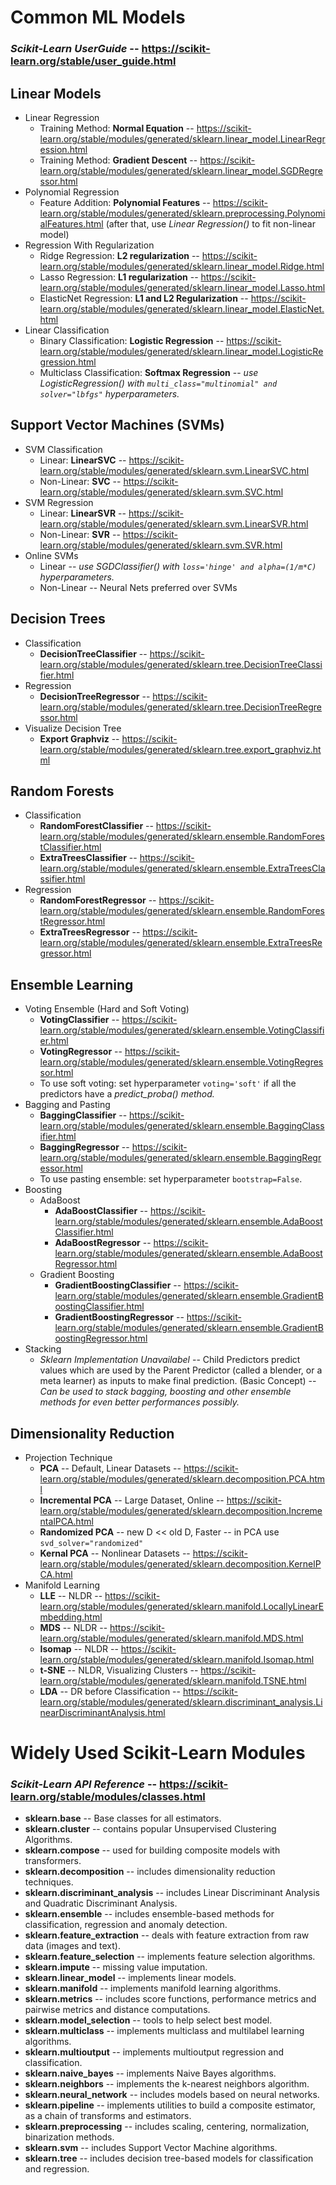 # Common ML Models
### ***Scikit-Learn UserGuide*** -- https://scikit-learn.org/stable/user_guide.html

## Linear Models
* Linear Regression
    * Training Method: **Normal Equation** -- https://scikit-learn.org/stable/modules/generated/sklearn.linear_model.LinearRegression.html
    * Training Method: **Gradient Descent** -- https://scikit-learn.org/stable/modules/generated/sklearn.linear_model.SGDRegressor.html
* Polynomial Regression
    * Feature Addition: **Polynomial Features** -- https://scikit-learn.org/stable/modules/generated/sklearn.preprocessing.PolynomialFeatures.html (after that, use *Linear Regression()* to fit non-linear model)
* Regression With Regularization
    * Ridge Regression: **L2 regularization** -- https://scikit-learn.org/stable/modules/generated/sklearn.linear_model.Ridge.html
    * Lasso Regression: **L1 regularization** -- https://scikit-learn.org/stable/modules/generated/sklearn.linear_model.Lasso.html
    * ElasticNet Regression: **L1 and L2 Regularization** -- https://scikit-learn.org/stable/modules/generated/sklearn.linear_model.ElasticNet.html
* Linear Classification
    * Binary Classification: **Logistic Regression** -- https://scikit-learn.org/stable/modules/generated/sklearn.linear_model.LogisticRegression.html
    * Multiclass Classification: **Softmax Regression** -- *use LogisticRegression() with ```multi_class="multinomial" and solver="lbfgs"``` hyperparameters.*

## Support Vector Machines (SVMs)
* SVM Classification
    * Linear: **LinearSVC** -- https://scikit-learn.org/stable/modules/generated/sklearn.svm.LinearSVC.html
    * Non-Linear: **SVC** -- https://scikit-learn.org/stable/modules/generated/sklearn.svm.SVC.html
* SVM Regression
    * Linear: **LinearSVR** -- https://scikit-learn.org/stable/modules/generated/sklearn.svm.LinearSVR.html
    * Non-Linear: **SVR** -- https://scikit-learn.org/stable/modules/generated/sklearn.svm.SVR.html
* Online SVMs
    * Linear -- *use SGDClassifier() with ```loss='hinge' and alpha=(1/m*C)``` hyperparameters.*
    * Non-Linear -- Neural Nets preferred over SVMs

## Decision Trees
* Classification
    * **DecisionTreeClassifier** -- https://scikit-learn.org/stable/modules/generated/sklearn.tree.DecisionTreeClassifier.html
* Regression
    * **DecisionTreeRegressor** -- https://scikit-learn.org/stable/modules/generated/sklearn.tree.DecisionTreeRegressor.html
* Visualize Decision Tree
    * **Export Graphviz** -- https://scikit-learn.org/stable/modules/generated/sklearn.tree.export_graphviz.html

## Random Forests
* Classification
    * **RandomForestClassifier** -- https://scikit-learn.org/stable/modules/generated/sklearn.ensemble.RandomForestClassifier.html
    * **ExtraTreesClassifier** -- https://scikit-learn.org/stable/modules/generated/sklearn.ensemble.ExtraTreesClassifier.html
* Regression
    * **RandomForestRegressor** -- https://scikit-learn.org/stable/modules/generated/sklearn.ensemble.RandomForestRegressor.html
    * **ExtraTreesRegressor** -- https://scikit-learn.org/stable/modules/generated/sklearn.ensemble.ExtraTreesRegressor.html

## Ensemble Learning
* Voting Ensemble (Hard and Soft Voting)
    * **VotingClassifier** -- https://scikit-learn.org/stable/modules/generated/sklearn.ensemble.VotingClassifier.html
    * **VotingRegressor** -- https://scikit-learn.org/stable/modules/generated/sklearn.ensemble.VotingRegressor.html
    * To use soft voting: set hyperparameter ```voting='soft'``` if all the predictors have a *predict_proba() method.*
* Bagging and Pasting
    * **BaggingClassifier** -- https://scikit-learn.org/stable/modules/generated/sklearn.ensemble.BaggingClassifier.html
    * **BaggingRegressor** -- https://scikit-learn.org/stable/modules/generated/sklearn.ensemble.BaggingRegressor.html
    * To use pasting ensemble: set hyperparameter ```bootstrap=False```.
* Boosting
    * AdaBoost
        * **AdaBoostClassifier** -- https://scikit-learn.org/stable/modules/generated/sklearn.ensemble.AdaBoostClassifier.html
        * **AdaBoostRegressor** -- https://scikit-learn.org/stable/modules/generated/sklearn.ensemble.AdaBoostRegressor.html
    * Gradient Boosting
        * **GradientBoostingClassifier** -- https://scikit-learn.org/stable/modules/generated/sklearn.ensemble.GradientBoostingClassifier.html
        * **GradientBoostingRegressor** -- https://scikit-learn.org/stable/modules/generated/sklearn.ensemble.GradientBoostingRegressor.html
* Stacking
    * *Sklearn Implementation Unavailabel* -- Child Predictors predict values which are used by the Parent Predictor (called a blender, or a meta learner) as inputs to make final prediction. (Basic Concept) -- *Can be used to stack bagging, boosting and other ensemble methods for even better performances possibly.*

## Dimensionality Reduction
* Projection Technique
    * **PCA** -- Default, Linear Datasets -- https://scikit-learn.org/stable/modules/generated/sklearn.decomposition.PCA.html
    * **Incremental PCA** -- Large Dataset, Online -- https://scikit-learn.org/stable/modules/generated/sklearn.decomposition.IncrementalPCA.html
    * **Randomized PCA** -- new D << old D, Faster -- in PCA use ```svd_solver="randomized"```
    * **Kernal PCA** -- Nonlinear Datasets -- https://scikit-learn.org/stable/modules/generated/sklearn.decomposition.KernelPCA.html
* Manifold Learning
    * **LLE** -- NLDR -- https://scikit-learn.org/stable/modules/generated/sklearn.manifold.LocallyLinearEmbedding.html
    * **MDS** -- NLDR -- https://scikit-learn.org/stable/modules/generated/sklearn.manifold.MDS.html
    * **Isomap** -- NLDR -- https://scikit-learn.org/stable/modules/generated/sklearn.manifold.Isomap.html
    * **t-SNE** -- NLDR, Visualizing Clusters -- https://scikit-learn.org/stable/modules/generated/sklearn.manifold.TSNE.html
    * **LDA** -- DR before Classification -- https://scikit-learn.org/stable/modules/generated/sklearn.discriminant_analysis.LinearDiscriminantAnalysis.html

# Widely Used Scikit-Learn Modules
### ***Scikit-Learn API Reference*** -- https://scikit-learn.org/stable/modules/classes.html

* **sklearn.base** -- Base classes for all estimators.
* **sklearn.cluster** -- contains popular Unsupervised Clustering Algorithms.
* **sklearn.compose** -- used for building composite models with transformers.
* **sklearn.decomposition** -- includes dimensionality reduction techniques.
* **sklearn.discriminant_analysis** -- includes Linear Discriminant Analysis and Quadratic Discriminant Analysis.
* **sklearn.ensemble** -- includes ensemble-based methods for classification, regression and anomaly detection.
* **sklearn.feature_extraction** -- deals with feature extraction from raw data (images and text).
* **sklearn.feature_selection** -- implements feature selection algorithms.
* **sklearn.impute** -- missing value imputation.
* **sklearn.linear_model** -- implements linear models.
* **sklearn.manifold** -- implements manifold learning algorithms.
* **sklearn.metrics** -- includes score functions, performance metrics and pairwise metrics and distance computations.
* **sklearn.model_selection** -- tools to help select best model.
* **sklearn.multiclass** -- implements multiclass and multilabel learning algorithms.
* **sklearn.multioutput** -- implements multioutput regression and classification.
* **sklearn.naive_bayes** -- implements Naive Bayes algorithms.
* **sklearn.neighbors** -- implements the k-nearest neighbors algorithm.
* **sklearn.neural_network** -- includes models based on neural networks.
* **sklearn.pipeline** -- implements utilities to build a composite estimator, as a chain of transforms and estimators.
* **sklearn.preprocessing** -- includes scaling, centering, normalization, binarization methods.
* **sklearn.svm** -- includes Support Vector Machine algorithms.
* **sklearn.tree** -- includes decision tree-based models for classification and regression.
